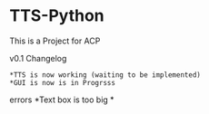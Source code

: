 # TTS-Python
This is a Project for ACP

v0.1 Changelog

	*TTS is now working (waiting to be implemented)
	*GUI is now is in Progrsss

errors
	*Text box is too big
	*
